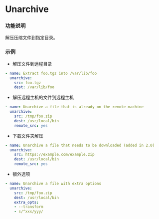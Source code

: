 # Unarchive



### 功能说明

解压压缩文件到指定目录。



### 示例

- 解压文件到远程目录

```yaml
- name: Extract foo.tgz into /var/lib/foo
  unarchive:
    src: foo.tgz
    dest: /var/lib/foo
```

- 解压远程主机的文件到远程主机

```yaml
- name: Unarchive a file that is already on the remote machine
  unarchive:
    src: /tmp/foo.zip
    dest: /usr/local/bin
    remote_src: yes
```

- 下载文件夹解压

```yaml
- name: Unarchive a file that needs to be downloaded (added in 2.0)
  unarchive:
    src: https://example.com/example.zip
    dest: /usr/local/bin
    remote_src: yes
```

- 额外选项

```yaml
- name: Unarchive a file with extra options
  unarchive:
    src: /tmp/foo.zip
    dest: /usr/local/bin
    extra_opts:
    - --transform
    - s/^xxx/yyy/
```